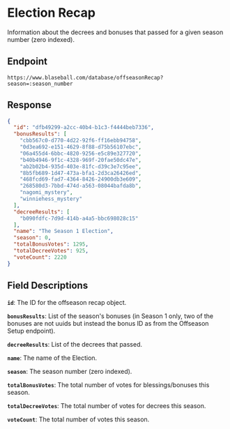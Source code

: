 # Election Recap

Information about the decrees and bonuses that passed for a given season number (zero indexed).

## Endpoint

`https://www.blaseball.com/database/offseasonRecap?season=:season_number`

## Response

```json
{
  "id": "dfb49299-a2cc-40b4-b1c3-f4444beb7336",
  "bonusResults": [
    "cbb567c0-d770-4d22-92f6-ff16ebb94758",
    "0d3ea692-e151-4629-8f88-d75b56107ebc",
    "06a455d4-6bbc-4820-9256-e5c89e327720",
    "b40b4946-9f1c-4328-969f-20fae50dc47e",
    "ab2b02b4-935d-403e-81fc-d39c3e7c95ee",
    "8b5fb689-1d47-473a-bfa1-2d3ca26426ed",
    "468fcd69-fad7-4364-8426-24900db3e609",
    "268580d3-7bbd-474d-a563-08044bafda8b",
    "nagomi_mystery",
    "winniehess_mystery"
  ],
  "decreeResults": [
    "b090fdfc-7d9d-414b-a4a5-bbc698028c15"
  ],
  "name": "The Season 1 Election",
  "season": 0,
  "totalBonusVotes": 1295,
  "totalDecreeVotes": 925,
  "voteCount": 2220
}
```

## Field Descriptions

**`id`**: The ID for the offseason recap object.

**`bonusResults`**: List of the season's bonuses (in Season 1 only, two of the bonuses are not uuids but instead the bonus ID as from the Offseason Setup endpoint).

**`decreeResults`**: List of the decrees that passed.

**`name`**: The name of the Election.

**`season`**: The season number (zero indexed).

**`totalBonusVotes`**: The total number of votes for blessings/bonuses this season.

**`totalDecreeVotes`**: The total number of votes for decrees this season.

**`voteCount`**: The total number of votes this season.
